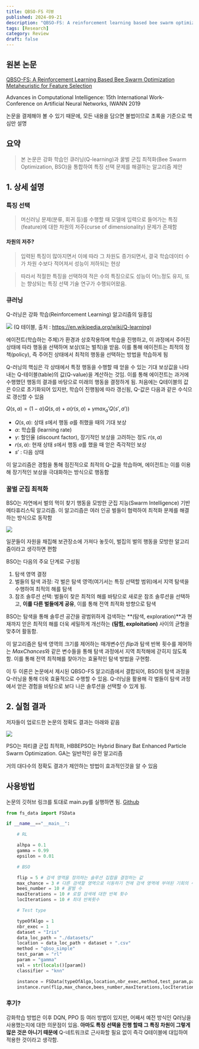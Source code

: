```yaml
---
title: QBSO-FS 리뷰
published: 2024-09-21
description: "QBSO-FS: A reinforcement learning based bee swarm optimization metaheuristic for feature selection"
tags: [Research]
category: Review
draft: false
---
```


## 원본 논문

[QBSO-FS: A Reinforcement Learning Based Bee Swarm Optimization Metaheuristic for Feature Selection](https://link.springer.com/chapter/10.1007/978-3-030-20518-8_65)

Advances in Computational Intelligence: 15th International Work-Conference on Artificial Neural Networks, IWANN 2019

논문을 결제해야 볼 수 있기 때문에, 모든 내용을 담으면 불법이므로 초록을 기준으로 핵심만 설명

## 요약

> 본 논문은 강화 학습인 큐러닝(Q-learning)과 꿀벌 군집 최적화(Bee Swarm Optimization, BSO)을 통합하여 특징 선택 문제를 해결하는 알고리즘 제안

## 1. 상세 설명

### 특징 선택

> 머신러닝 문제(분류, 회귀 등)를 수행할 때 모델에 입력으로 들어가는 특징(feature)에 대한 차원의 저주(curse of dimensionality) 문제가 존재함

#### 차원의 저주?

> 입력된 특징이 많아지면서 이에 따라 그 차원도 증가되면서, 결국 학습데이터 수가 차원 수보다 적어져서 성능이 저하되는 현상

> 따라서 적절한 특징을 선택하여 적은 수의 특징으로도 성능이 어느정도 유지, 또는 향상되는 특징 선택 기술 연구가 수행되어왔음.

### 큐러닝

Q-러닝은 강화 학습(Reinforcement Learning) 알고리즘의 일종임

![](https://velog.velcdn.com/images/kaintels/post/27769825-725f-4fd2-bd8b-72e250821aaf/image.png)
(Q 테이블, 출처 : <https://en.wikipedia.org/wiki/Q-learning>)

에이전트(학습하는 주체)가 환경과 상호작용하며 학습을 진행하고, 이 과정에서 주어진 상태에 따라 행동을 선택하며 보상(또는 벌칙)을 받음. 이를 통해 에이전트는 최적의 정책(policy), 즉 주어진 상태에서 최적의 행동을 선택하는 방법을 학습하게 됨

Q-러닝의 핵심은 각 상태에서 특정 행동을 수행할 때 얻을 수 있는 기대 보상값을 나타내는 Q-테이블(table)의 값(Q-value)을 계산하는 것임. 이를 통해 에이전트는 과거에 수행했던 행동의 결과를 바탕으로 미래의 행동을 결정하게 됨. 처음에는 Q테이블의 값은 0으로 초기화되어 있지만, 학습이 진행됨에 따라 갱신됨, Q-값은 다음과 같은 수식으로 갱신할 수 있음

$Q(s,a)=(1−α)Q(s,a)+α(r(s,a)+γmax{_a′}Q(s′,a′))$

- $Q(s,a)$: 상태 $s$에서 행동 $a$를 취했을 때의 기대 보상
- $α$: 학습률 (learning rate)
- $γ$: 할인율 (discount factor), 장기적인 보상을 고려하는 정도 $r(s,a)$
- $r(s,a)$: 현재 상태 $s$에서 행동 $a$를 했을 때 얻은 즉각적인 보상
- $s′$ : 다음 상태

이 알고리즘은 경험을 통해 점진적으로 최적의 Q-값을 학습하며, 에이전트는 이를 이용해 장기적인 보상을 극대화하는 방식으로 행동함

### 꿀벌 군집 최적화

BSO는 자연에서 벌의 먹이 찾기 행동을 모방한 군집 지능(Swarm Intelligence) 기반 메타휴리스틱 알고리즘. 이 알고리즘은 여러 인공 벌들이 협력하여 최적화 문제를 해결하는 방식으로 동작함

![](https://velog.velcdn.com/images/kaintels/post/ca80618c-6a54-4f57-a2a0-529f870157e1/image.png)

일꾼들이 자원을 채집해 보관장소에 가져다 놓듯이, 벌집의 벌의 행동을 모방한 알고리즘이라고 생각하면 편함

BSO는 다음의 주요 단계로 구성됨

1. 탐색 영역 결정
2. 벌들의 탐색 과정: 각 벌은 탐색 영역(여기서는 특징 선택할 범위)에서 지역 탐색을 수행하여 최적의 해를 탐색
3. 참조 솔루션 선택: 벌들이 찾은 최적의 해를 바탕으로 새로운 참조 솔루션을 선택하고, **이를 다른 벌들에게 공유**, 이를 통해 전역 최적화 방향으로 탐색

BSO는 탐색을 통해 솔루션 공간을 광범위하게 검색하는 **(탐색, exploration)**과 현재까지 얻은 최적의 해를 더욱 세밀하게 개선하는 **(탐험, exploitation)** 사이의 균형을 맞추어 활동함.

이 알고리즘은 탐색 영역의 크기를 제어하는 매개변수인 $flip$과 탐색 반복 횟수를 제어하는 $MaxChances$와 같은 변수들을 통해 탐색 과정에서 지역 최적해에 갇히지 않도록 함. 이를 통해 전역 최적해를 찾아가는 효율적인 탐색 방법을 구현함.

이 두 이론은 논문에서 제시된 QBSO-FS 알고리즘에서 결합되어, BSO의 탐색 과정을 Q-러닝을 통해 더욱 효율적으로 수행할 수 있음. Q-러닝을 활용해 각 벌들이 탐색 과정에서 얻은 경험을 바탕으로 보다 나은 솔루션을 선택할 수 있게 됨.

## 2. 실험 결과

저자들이 업로드한 논문의 정확도 결과는 아래와 같음

![](https://velog.velcdn.com/images/kaintels/post/9c9db505-e4cc-44e6-884b-7d3dcefded55/image.png)

PSO는 파티클 군집 최적화, HBBEPSO는 Hybrid Binary Bat Enhanced Particle Swarm Optimization. GA는 일반적인 유전 알고리즘

거의 대다수의 정확도 결과가 제안하는 방법이 효과적인것을 알 수 있음

## 사용방법

논문의 깃허브 링크를 토대로 main.py를 실행하면 됨. [Github](https://github.com/amineremache/qbso-fs)

```python
from fs_data import FSData

if __name__=="__main__":

    # RL 

    alhpa = 0.1
    gamma = 0.99
    epsilon = 0.01

    # BSO

    flip = 5 # 검색 영역을 정의하는 솔루션 집합을 결정하는 값
    max_chance = 3 # 다른 검색할 영역으로 이동하기 전에 검색 영역에 부여된 기회의 수
    bees_number = 10 # 꿀벌 수
    maxIterations = 10 # 로컬 검색에 대한 반복 횟수
    locIterations = 10 # 최대 반복횟수

    # Test type

    typeOfAlgo = 1
    nbr_exec = 1
    dataset = "Iris"
    data_loc_path = "./datasets/"
    location = data_loc_path + dataset + ".csv"
    method = "qbso_simple"
    test_param = "rl"
    param = "gamma"
    val = str(locals()[param])
    classifier = "knn"

    instance = FSData(typeOfAlgo,location,nbr_exec,method,test_param,param,val,classifier,alhpa,gamma,epsilon)
    instance.run(flip,max_chance,bees_number,maxIterations,locIterations)
```

### 후기?

강화학습 방법은 이후 DQN, PPO 등 여러 방법이 있지만, 어째서 예전 방식인 Q러닝을 사용했는지에 대한 의문점이 있음. **아마도 특징 선택을 진행 할때 그 특징 차원이 그렇게 많은 것은 아니기 때문에** Q-네트워크로 근사화할 필요 없이 즉각 Q테이블에 대입하여 적용한 것이라고 생각함.
